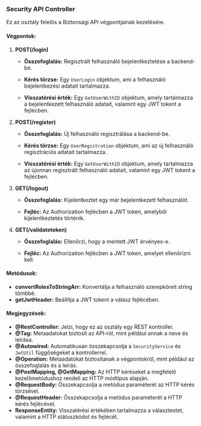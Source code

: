 ### Security API Controller

Ez az osztály felelős a Biztonsági API végpontjainak kezelésére.

#### Végpontok:

1. **POST(/login)**

    - **Összefoglalás:** Regisztrált felhasználó bejelentkeztetése a backend-be.
    
    - **Kérés törzse:** Egy `UserLogin` objektum, ami a felhasználó bejelentkezési adatait tartalmazza.
    
    - **Visszatérési érték:** Egy `GetUserWithID` objektum, amely tartalmazza a bejelentkezett felhasználó adatait, valamint egy JWT tokent a fejlécben.

2. **POST(/register)**

    - **Összefoglalás:** Új felhasználó regisztrálása a backend-be.
    
    - **Kérés törzse:** Egy `UserRegistration` objektum, ami az új felhasználó regisztrációs adatait tartalmazza.
    
    - **Visszatérési érték:** Egy `GetUserWithID` objektum, amely tartalmazza az újonnan regisztrált felhasználó adatait, valamint egy JWT tokent a fejlécben.

3. **GET(/logout)**

    - **Összefoglalás:** Kijelentkeztet egy már bejelentkezett felhasználót.
    
    - **Fejléc:** Az Authorization fejlécben a JWT token, amelyből kijelentkeztetés történik.

4. **GET(/validatetoken)**

    - **Összefoglalás:** Ellenőrzi, hogy a mentett JWT érvényes-e.
    
    - **Fejléc:** Az Authorization fejlécben a JWT token, amelyet ellenőrizni kell.

#### Metódusok:

- **convertRolesToStringArr:** Konvertálja a felhasználó szerepköreit string tömbbé.
- **getJwtHeader:** Beállítja a JWT tokent a válasz fejlécében.

#### Megjegyzések:

- **@RestController:** Jelzi, hogy ez az osztály egy REST kontroller.
- **@Tag:** Metaadatokat biztosít az API-ról, mint például annak a neve és leírása.
- **@Autowired:** Automatikusan összekapcsolja a `SecurityService` és `JwtUtil` függőségeket a kontrollerrel.
- **@Operation:** Metaadatokat biztosítanak a végpontokról, mint például az összefoglalás és a leírás.
- **@PostMapping, @GetMapping:** Az HTTP kéréseket a megfelelő kezelőmetódushoz rendeli az HTTP módtípus alapján.
- **@RequestBody:** Összekapcsolja a metódus paraméterét az HTTP kérés törzsével.
- **@RequestHeader:** Összekapcsolja a metódus paraméterét a HTTP kérés fejlécével.
- **ResponseEntity:** Visszatérési értékében tartalmazza a választestet, valamint a HTTP státuszkódot és fejlécét.